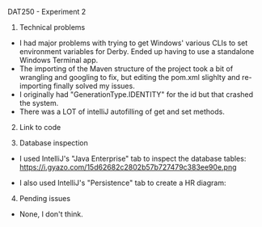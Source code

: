 DAT250 - Experiment 2

1. Technical problems
- I had major problems with trying to get Windows' various CLIs to set environment variables for Derby. Ended up having to use a standalone Windows Terminal app.
- The importing of the Maven structure of the project took a bit of wrangling and googling to fix, but editing the pom.xml slighlty and re-importing finally solved my issues.
- I originally had "GenerationType.IDENTITY" for the id but that crashed the system.
- There was a LOT of intelliJ autofilling of get and set methods.


2. Link to code

3. Database inspection
- I used IntelliJ's "Java Enterprise" tab to inspect the database tables:
https://i.gyazo.com/15d62682c2802b57b727479c383ee90e.png

- I also used IntelliJ's "Persistence" tab to create a HR diagram:

4. Pending issues
- None, I don't think. 